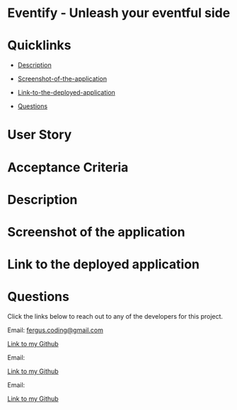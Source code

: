 # Eventify - Unleash your eventful side

# Quicklinks

- [Description](#description)

- [Screenshot-of-the-application](#screenshot-of-the-application)

- [Link-to-the-deployed-application](#Link-to-the-deployed-application)

- [Questions](#questions)

# User Story

# Acceptance Criteria

# Description

# Screenshot of the application

# Link to the deployed application

# Questions

Click the links below to reach out to any of the developers for this project.

Email: <a href="mailto:fergus.coding@gmail.com">fergus.coding@gmail.com</a>

[Link to my Github](https://github.com/Fergus-Codes)

Email: <a href="mailto:"></a>

[Link to my Github]()

Email: <a href="mailto:"></a>

[Link to my Github]()
